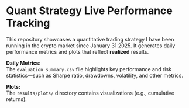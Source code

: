 # Quant Strategy Live Performance Tracking

This repository showcases a quantitative trading strategy I have been running in the crypto market since January 31 2025. It generates daily performance metrics and plots that reflect **realized** results.

**Daily Metrics:**  
  The `evaluation_summary.csv` file highlights key performance and risk statistics—such as Sharpe ratio, drawdowns, volatility, and other metrics.
  
**Plots:**  
  The `results/plots/` directory contains visualizations (e.g., cumulative returns).
